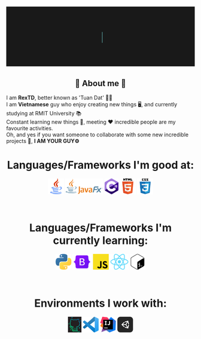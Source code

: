 <a href="https://github.com/rexxtd">![profile_presentation](./assets/profile_presentation.gif)</a>

<h2 align="center"> 💬 About me 💬 </h2>

I am <b>RexTD</b>, better known as 'Tuan Dat' 👨‍💻<br />
I am <strong>Vietnamese</strong> guy who enjoy creating new things 🖥️, and currently studying at RMIT University 📚<br />
Constant learning new things 🤖, meeting ❤️ incredible people are my favourite activities.<br />
Oh, and yes if you want someone to collaborate with some new incredible projects 📨, <b>I AM YOUR GUY⚙️</b>

<h1 align="center"> Languages/Frameworks I'm good at: </h1>
<p align="center">
  <code><a href="https://www.java.com/en/"><img alt="Java" title="Java" src="./assets/java.png" height="42"></a></code>
  <code><a href="https://openjfx.io/"><img alt="JavaFX" title="JavaFX" src="./assets/javafx.png" height="42"></a></code>
  <code><a href="https://en.wikipedia.org/wiki/C_Sharp_(programming_language)"><img alt="C Sharp" title="C Sharp" src="./assets/csharp.png" height="42"></a></code>
  <code><a href="https://en.wikipedia.org/wiki/HTML"><img alt="HTML 5" title="HTML 5" src="./assets/html.png" height="42"></a></code>
  <code><a href="https://www.w3.org/Style/CSS/Overview.en.html"><img alt="CSS 3" title="CSS 3" src="./assets/css.png" height="42"></a></code>
</p>
<br>

<h1 align="center"> Languages/Frameworks I'm currently learning: </h1>
<p align="center">
  <code><a href="https://www.python.org/"><img alt="Python" title="Python" src="./assets/python.png" height="42"></a></code>
  <code><a href="https://getbootstrap.com"><img alt="Bootstrap" title="Bootstrap" src="./assets/bootstrap.png" height="42"></a></code>
  <code><a href="https://developer.mozilla.org/en-US/docs/Web/JavaScript"><img alt="JavaScript" title="JavaScript" src="./assets/js.png" height="42"></a></code>
  <code><a href="https://reactjs.org/"><img alt="ReactJS" title="ReactJS" src="./assets/react.png" height="42"></a></code>
  <code><a href="https://www.gnu.org/software/bash"><img alt="Bash" title="Bash" src="./assets/bash.png" height="42"></a></code>
</p>
<br>

<h1 align="center"> Environments I work with: </h1>
<p align="center">
  <code><a href="https://github.com/"><img alt="GitHub" title="GitHub" src="./assets/github.png" height="42"></a></code>
  <code><a href="https://code.visualstudio.com/"><img alt="Vs Code" title="Vs Code" src="./assets/vscode.png" height="42"></a></code>
  <code><a href="https://www.jetbrains.com/idea/"><img alt="IntelliJ IDEA" title="IntelliJ IDEA" src="./assets/intelliJ_IDEA.png" height="42"></a></code>
  <code><a href="https://unity.com/"><img alt="Unity" title="Unity" src="./assets/unity.png" height="42"></a></code>
</p>
<br>
